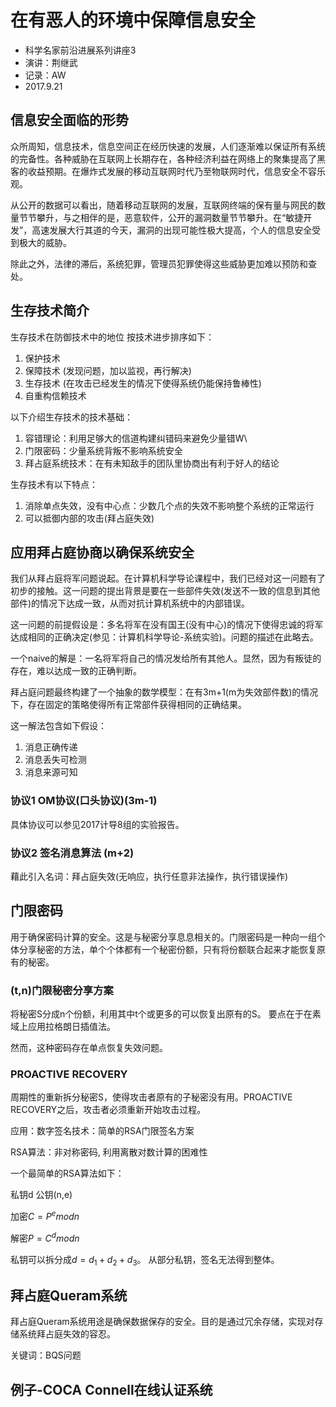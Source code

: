 # 在有恶人的环境中保障信息安全

* 科学名家前沿进展系列讲座3 
* 演讲：荆继武
* 记录：AW
* 2017.9.21

## 信息安全面临的形势

众所周知，信息技术，信息空间正在经历快速的发展，人们逐渐难以保证所有系统的完备性。各种威胁在互联网上长期存在，各种经济利益在网络上的聚集提高了黑客的收益预期。在爆炸式发展的移动互联网时代乃至物联网时代，信息安全不容乐观。

从公开的数据可以看出，随着移动互联网的发展，互联网终端的保有量与网民的数量节节攀升，与之相伴的是，恶意软件，公开的漏洞数量节节攀升。在“敏捷开发”，高速发展大行其道的今天，漏洞的出现可能性极大提高，个人的信息安全受到极大的威胁。

除此之外，法律的滞后，系统犯罪，管理员犯罪使得这些威胁更加难以预防和查处。

## 生存技术简介

生存技术在防御技术中的地位
按技术进步排序如下：

1. 保护技术
1. 保障技术 (发现问题，加以监视，再行解决)
1. 生存技术 (在攻击已经发生的情况下使得系统仍能保持鲁棒性)
1. 自重构信赖技术

以下介绍生存技术的技术基础：

1. 容错理论：利用足够大的信道构建纠错码来避免少量错W\
1. 门限密码：少量系统背叛不影响系统安全
1. 拜占庭系统技术：在有未知敌手的团队里协商出有利于好人的结论

生存技术有以下特点：

1. 消除单点失效，没有中心点：少数几个点的失效不影响整个系统的正常运行
1. 可以抵御内部的攻击(拜占庭失效)

## 应用拜占庭协商以确保系统安全

我们从拜占庭将军问题说起。在计算机科学导论课程中，我们已经对这一问题有了初步的接触。这一问题的提出背景是要在一些部件失效(发送不一致的信息到其他部件)的情况下达成一致，从而对抗计算机系统中的内部错误。

这一问题的前提假设是：多名将军在没有国王(没有中心)的情况下使得忠诚的将军达成相同的正确决定(参见：计算机科学导论-系统实验)。问题的描述在此略去。

一个naive的解是：一名将军将自己的情况发给所有其他人。显然，因为有叛徒的存在，难以达成一致的正确判断。

拜占庭问题最终构建了一个抽象的数学模型：在有3m+1(m为失效部件数)的情况下，存在固定的策略使得所有正常部件获得相同的正确结果。

这一解法包含如下假设：
1. 消息正确传递
1. 消息丢失可检测
1. 消息来源可知

### 协议1 OM协议(口头协议)(3m-1)

具体协议可以参见2017计导8组的实验报告。

### 协议2 签名消息算法 (m+2) 

藉此引入名词：拜占庭失效(无响应，执行任意非法操作，执行错误操作)

## 门限密码

用于确保密码计算的安全。这是与秘密分享息息相关的。门限密码是一种向一组个体分享秘密的方法，单个个体都有一个秘密份额，只有将份额联合起来才能恢复原有的秘密。

### (t,n)门限秘密分享方案

将秘密S分成n个份额，利用其中t个或更多的可以恢复出原有的S。 要点在于在素域上应用拉格朗日插值法。

然而，这种密码存在单点恢复失效问题。

### PROACTIVE RECOVERY

周期性的重新拆分秘密S，使得攻击者原有的子秘密没有用。PROACTIVE RECOVERY之后，攻击者必须重新开始攻击过程。

应用：数字签名技术：简单的RSA门限签名方案

RSA算法：非对称密码, 利用离散对数计算的困难性

一个最简单的RSA算法如下：

私钥d 公钥(n,e)

加密$C=P^e mod n$

解密$P=C^d mod n$

私钥可以拆分成$d=d_1+d_2+d_3$。 从部分私钥，签名无法得到整体。

## 拜占庭Queram系统

拜占庭Queram系统用途是确保数据保存的安全。目的是通过冗余存储，实现对存储系统拜占庭失效的容忍。

<!-- 一个queram系统是一组服务器的集合q，任意两者交集不为空。Q是全体集合。 b是失效的服务器集合，B是失效全体集合。 -->

关键词：BQS问题

## 例子-COCA Connell在线认证系统

<!-- 如何制造一个系统来应用以上的技术？ -->

